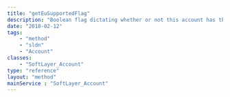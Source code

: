 ```yaml
---
title: "getEuSupportedFlag"
description: "Boolean flag dictating whether or not this account has the EU Supported flag. This flag indicates that this account uses IBM Cloud services to process EU citizen's personal data."
date: "2018-02-12"
tags:
    - "method"
    - "sldn"
    - "Account"
classes:
    - "SoftLayer_Account"
type: "reference"
layout: "method"
mainService : "SoftLayer_Account"
---
```

